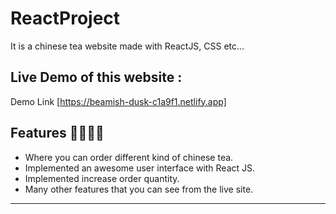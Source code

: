 # ReactProject

It is a chinese tea website made with ReactJS, CSS etc...

## Live Demo of this website :
Demo Link [https://beamish-dusk-c1a9f1.netlify.app]

 
## Features 🚀🚀🚀🚀
- Where you can order different kind of chinese tea.
- Implemented an awesome user interface with React JS.
- Implemented increase order quantity.
- Many other features that you can see from the live site.

-----------------------------------------------------------
